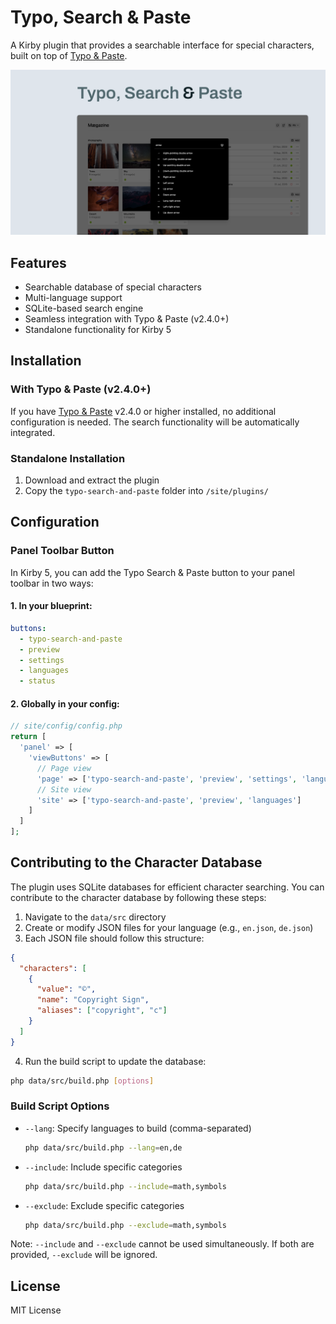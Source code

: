 # Typo, Search & Paste

A Kirby plugin that provides a searchable interface for special characters, built on top of [Typo & Paste](https://github.com/philippoehrlein/typo-and-paste).

![Cover Typo, Search & Paste](.github/typo-search-and-paste-cover.png)

## Features

- Searchable database of special characters
- Multi-language support
- SQLite-based search engine
- Seamless integration with Typo & Paste (v2.4.0+)
- Standalone functionality for Kirby 5

## Installation

### With Typo & Paste (v2.4.0+)

If you have [Typo & Paste](https://github.com/philippoehrlein/typo-and-paste) v2.4.0 or higher installed, no additional configuration is needed. The search functionality will be automatically integrated.

### Standalone Installation

1. Download and extract the plugin
2. Copy the `typo-search-and-paste` folder into `/site/plugins/`

## Configuration

### Panel Toolbar Button

In Kirby 5, you can add the Typo Search & Paste button to your panel toolbar in two ways:

#### 1. In your blueprint:

```yaml
buttons:
  - typo-search-and-paste
  - preview
  - settings
  - languages
  - status
```

#### 2. Globally in your config:

```php
// site/config/config.php
return [
  'panel' => [
    'viewButtons' => [
      // Page view
      'page' => ['typo-search-and-paste', 'preview', 'settings', 'languages', 'status'],
      // Site view
      'site' => ['typo-search-and-paste', 'preview', 'languages']
    ]
  ]
];
```

## Contributing to the Character Database

The plugin uses  SQLite databases for efficient character searching. You can contribute to the character database by following these steps:

1. Navigate to the `data/src` directory
2. Create or modify JSON files for your language (e.g., `en.json`, `de.json`)
3. Each JSON file should follow this structure:

```json
{
  "characters": [
    {
      "value": "©",
      "name": "Copyright Sign",
      "aliases": ["copyright", "c"]
    }
  ]
}
```

4. Run the build script to update the database:

```bash
php data/src/build.php [options]
```

### Build Script Options

- `--lang`: Specify languages to build (comma-separated)
  ```bash
  php data/src/build.php --lang=en,de
  ```

- `--include`: Include specific categories
  ```bash
  php data/src/build.php --include=math,symbols
  ```

- `--exclude`: Exclude specific categories
  ```bash
  php data/src/build.php --exclude=math,symbols
  ```

Note: `--include` and `--exclude` cannot be used simultaneously. If both are provided, `--exclude` will be ignored.

## License

MIT License
